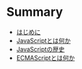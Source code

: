 # Summary

* [はじめに](README.md)
* [JavaScriptとは何か](assets/what_is_js.md)
* [JavaScriptの歴史](assets/history.md)
* [ECMAScriptとは何か](assets/what_is_es.md)
